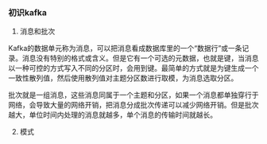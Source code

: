### 初识kafka

1. 消息和批次

Kafka的数据单元称为消息，可以把消息看成数据库里的一个“数据行”或一条记录。消息没有特别的格式或含义。但是它有一个可选的元数据，也就是键，当消息以一种可控的方式写入不同的分区时，会用到键。最简单的方式就是为键生成一个一致性散列值，然后使用散列值对主题分区数进行取模，为消息选取分区。

批次就是一组消息，这些消息同属于一个主题和分区，如果一个消息都单独穿行于网络，会导致大量的网络开销，把消息分成批次传递可以减少网络开销。但是批次越大，单位时间内处理的消息就越多，单个消息的传输时间就越长。

2. 模式


